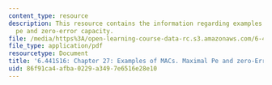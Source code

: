 ```yaml
---
content_type: resource
description: This resource contains the information regarding examples of MACs. Maximal
  pe and zero-error capacity.
file: /media/https%3A/open-learning-course-data-rc.s3.amazonaws.com/6-441-information-theory-spring-2016/86f91ca4afba0229a3497e6516e28e10_MIT6_441S16_chapter_27.pdf
file_type: application/pdf
resourcetype: Document
title: '6.441S16: Chapter 27: Examples of MACs. Maximal Pe and zero-Error Capacity.'
uid: 86f91ca4-afba-0229-a349-7e6516e28e10
---
```

